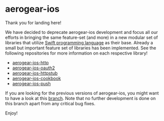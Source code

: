 # aerogear-ios

Thank you for landing here!

 We have decided to deprecate aerogear-ios development and focus all our efforts in bringing the same feature-set (and more) in a new modular set of libraries that utilize [Swift programming language](https://developer.apple.com/swift/) as their base.  Already a small but important feature set of libraries has been implemented. See the following repositories for more information on each respective library!

- [aerogear-ios-http](https://github.com/aerogear/aerogear-ios-http)
- [aerogear-ios-oauth2](https://github.com/aerogear/aerogear-ios-oauth2)
- [aerogear-ios-httpstub](https://github.com/aerogear/aerogear-ios-httpstub)
- [aerogear-ios-cookbook](https://github.com/aerogear/aerogear-ios-cookbook)
- [aerogear-ios-push](https://github.com/aerogear/aerogear-ios-push)

If you are looking for the previous versions of aerogear-ios,  you might want to have a look at this [branch](https://github.com/aerogear/aerogear-ios/tree/1.6.x). Note that no further development is done on this branch apart from any critical bug fixes.

Enjoy!
